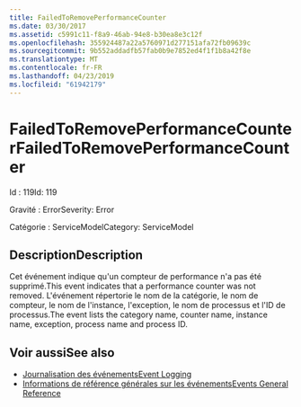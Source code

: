 ```yaml
---
title: FailedToRemovePerformanceCounter
ms.date: 03/30/2017
ms.assetid: c5991c11-f8a9-46ab-94e8-b30ea8e3c12f
ms.openlocfilehash: 355924487a22a5760971d277151afa72fb09639c
ms.sourcegitcommit: 9b552addadfb57fab0b9e7852ed4f1f1b8a42f8e
ms.translationtype: MT
ms.contentlocale: fr-FR
ms.lasthandoff: 04/23/2019
ms.locfileid: "61942179"
---
```

# <a name="failedtoremoveperformancecounter"></a><span data-ttu-id="9ac9d-102">FailedToRemovePerformanceCounter</span><span class="sxs-lookup"><span data-stu-id="9ac9d-102">FailedToRemovePerformanceCounter</span></span>
<span data-ttu-id="9ac9d-103">Id : 119</span><span class="sxs-lookup"><span data-stu-id="9ac9d-103">Id: 119</span></span>  
  
 <span data-ttu-id="9ac9d-104">Gravité : Error</span><span class="sxs-lookup"><span data-stu-id="9ac9d-104">Severity: Error</span></span>  
  
 <span data-ttu-id="9ac9d-105">Catégorie : ServiceModel</span><span class="sxs-lookup"><span data-stu-id="9ac9d-105">Category: ServiceModel</span></span>  
  
## <a name="description"></a><span data-ttu-id="9ac9d-106">Description</span><span class="sxs-lookup"><span data-stu-id="9ac9d-106">Description</span></span>  
 <span data-ttu-id="9ac9d-107">Cet événement indique qu'un compteur de performance n'a pas été supprimé.</span><span class="sxs-lookup"><span data-stu-id="9ac9d-107">This event indicates that a performance counter was not removed.</span></span> <span data-ttu-id="9ac9d-108">L'événement répertorie le nom de la catégorie, le nom de compteur, le nom de l'instance, l'exception, le nom de processus et l'ID de processus.</span><span class="sxs-lookup"><span data-stu-id="9ac9d-108">The event lists the category name, counter name, instance name, exception, process name and process ID.</span></span>  
  
## <a name="see-also"></a><span data-ttu-id="9ac9d-109">Voir aussi</span><span class="sxs-lookup"><span data-stu-id="9ac9d-109">See also</span></span>

- [<span data-ttu-id="9ac9d-110">Journalisation des événements</span><span class="sxs-lookup"><span data-stu-id="9ac9d-110">Event Logging</span></span>](../../../../../docs/framework/wcf/diagnostics/event-logging/index.md)
- [<span data-ttu-id="9ac9d-111">Informations de référence générales sur les événements</span><span class="sxs-lookup"><span data-stu-id="9ac9d-111">Events General Reference</span></span>](../../../../../docs/framework/wcf/diagnostics/event-logging/events-general-reference.md)
